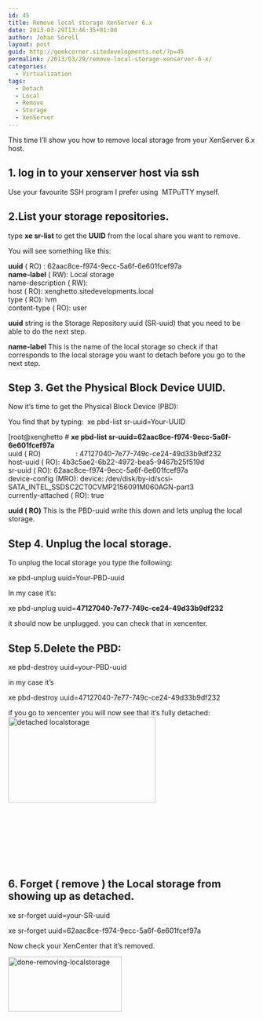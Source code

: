 ```yaml
---
id: 45
title: Remove local storage XenServer 6.x
date: 2013-03-29T13:46:35+01:00
author: Johan Sörell
layout: post
guid: http://geekcorner.sitedevelopments.net/?p=45
permalink: /2013/03/29/remove-local-storage-xenserver-6-x/
categories:
  - Virtualization
tags:
  - Detach
  - Local
  - Remove
  - Storage
  - XenServer
---
```

This time I&#8217;ll show you how to remove local storage from your XenServer 6.x host.

## 1. log in to your xenserver host via ssh

Use your favourite SSH program I prefer using  MTPuTTY myself.

## 2.List your storage repositories.

type **xe sr-list** to get the **UUID** from the local share you want to remove.

You will see something like this:

**uuid** ( RO) : 62aac8ce-f974-9ecc-5a6f-6e601fcef97a  
**name-label** ( RW): Local storage  
name-description ( RW):  
host ( RO): xenghetto.sitedevelopments.local  
type ( RO): lvm  
content-type ( RO): user

**uuid** string is the Storage Repository uuid (SR-uuid) that you need to be able to do the next step.

**name-label** This is the name of the local storage so check if that corresponds to the local storage you want to detach before you go to the next step.

## **Step 3. Get the Physical Block Device UUID.**

Now it&#8217;s time to get the Physical Block Device (PBD):

You find that by typing:  xe pbd-list sr-uuid=Your-UUID

[root@xenghetto # **xe pbd-list sr-uuid=62aac8ce-f974-9ecc-5a6f-6e601fcef97a**  
uuid ( RO)                  : 47127040-7e77-749c-ce24-49d33b9df232  
host-uuid ( RO): 4b3c5ae2-6b22-4972-bea5-9467b25f519d  
sr-uuid ( RO): 62aac8ce-f974-9ecc-5a6f-6e601fcef97a  
device-config (MRO): device: /dev/disk/by-id/scsi-SATA\_INTEL\_SSDSC2CT0CVMP2156091M060AGN-part3  
currently-attached ( RO): true

**uuid ( RO)** This is the PBD-uuid write this down and lets unplug the local storage.

## Step 4. Unplug the local storage.

To unplug the local storage you type the following:

xe pbd-unplug uuid=Your-PBD-uuid

In my case it&#8217;s:

xe pbd-unplug uuid=**47127040-7e77-749c-ce24-49d33b9df232**

it should now be unplugged. you can check that in xencenter.

## Step 5.Delete the PBD:

xe pbd-destroy uuid=your-PBD-uuid

in my case it&#8217;s

xe pbd-destroy uuid=47127040-7e77-749c-ce24-49d33b9df232

if you go to xencenter you will now see that it&#8217;s fully detached:[<img loading="lazy" class="size-medium wp-image-61 alignleft" alt="detached localstorage" src="http://media.sitedevelopments.net/2013/03/localstorage-detached-300x175.png" width="300" height="175" srcset="http://media.sitedevelopments.net/2013/03/localstorage-detached-300x176.png 300w, http://media.sitedevelopments.net/2013/03/localstorage-detached-500x293.png 500w, http://media.sitedevelopments.net/2013/03/localstorage-detached.png 687w" sizes="(max-width: 300px) 100vw, 300px" />](http://media.sitedevelopments.net/2013/03/localstorage-detached.png)

&nbsp;

&nbsp;

&nbsp;

&nbsp;

## 6. Forget ( remove ) the Local storage from showing up as detached.

xe sr-forget uuid=your-SR-uuid

xe sr-forget uuid=62aac8ce-f974-9ecc-5a6f-6e601fcef97a

Now check your XenCenter that it&#8217;s removed.

[<img loading="lazy" class="size-full wp-image-65 alignleft" alt="done-removing-localstorage" src="http://media.sitedevelopments.net/2013/03/done-removing-localstorage.png" width="231" height="112" />](http://media.sitedevelopments.net/2013/03/done-removing-localstorage.png)

&nbsp;

&nbsp;